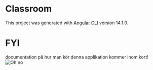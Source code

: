 # Classroom

This project was generated with [Angular CLI](https://github.com/angular/angular-cli) version 14.1.0.

# FYI
documentation på hur man kör denna applikation kommer inom kort!
![Oh no](https://cdn.quotesgram.com/img/62/41/298079412-doh-homer-simpson.jpg)
